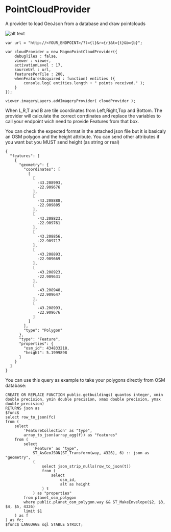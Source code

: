 # PointCloudProvider
A provider to load GeoJson from a database and draw pointclouds

![alt text](https://github.com/icemagno/cesium-providers/blob/master/buildingsprovider/screen.jpg?raw=true)


```
var url = "http://<YOUR_ENDPOINT>/?l={l}&r={r}&t={t}&b={b}";

var cloudProvider = new MagnoPointCloudProvider({
	debugTiles : false,
	viewer : viewer,
	activationLevel : 17,
	sourceUrl : url,
	featuresPerTile : 200,
	whenFeaturesAcquired : function( entities ){
		console.log( entities.length + " points received." );
	}
});

viewer.imageryLayers.addImageryProvider( cloudProvider );
```
When L,R,T and B are tile coordinates from Left,Right,Top and Bottom. The provider will calculate the correct corrdinates and replace the variables to call your endpoint wich need to provide Features from that box. 


You can check the expected format in the attached json file but it is basicaly an OSM polygon and the height attribute. You can send other attributes if you want but you MUST send height (as string or real)
```
{
  "features": [
    {
      "geometry": {
        "coordinates": [
          [
            [
              -43.208993,
              -22.909676
            ],
            [
              -43.208888,
              -22.909805
            ],
            [
              -43.208823,
              -22.909761
            ],
            [
              -43.208856,
              -22.909717
            ],
            [
              -43.208893,
              -22.909669
            ],
            [
              -43.208923,
              -22.909631
            ],
            [
              -43.208948,
              -22.909647
            ],
            [
              -43.208993,
              -22.909676
            ]
          ]
        ],
        "type": "Polygon"
      },
      "type": "Feature",
      "properties": {
        "osm_id": 434833218,
        "height": 5.1999898
      }
    }
  ]
}
```

You can use this query as example to take your polygons directly from OSM database:

```
CREATE OR REPLACE FUNCTION public.getbuildings( quantos integer, xmin double precision, ymin double precision, xmax double precision, ymax double precision)
RETURNS json as
$func$   
select row_to_json(fc)
from (
    select
        'FeatureCollection' as "type",
        array_to_json(array_agg(f)) as "features"
    from (
        select
            'Feature' as "type",
            ST_AsGeoJSON(ST_Transform(way, 4326), 6) :: json as "geometry",
            (
                select json_strip_nulls(row_to_json(t))
                from (
                    select
                        osm_id,
                        alt as height
                ) t
            ) as "properties"
        from planet_osm_polygon
        where public.planet_osm_polygon.way && ST_MakeEnvelope($2, $3, $4, $5, 4326)
        limit $1
    ) as f
) as fc;
$func$ LANGUAGE sql STABLE STRICT;
```





